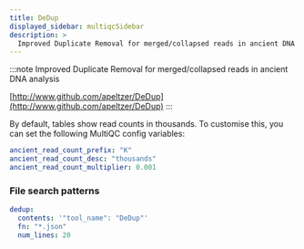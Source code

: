 ```yaml
---
title: DeDup
displayed_sidebar: multiqcSidebar
description: >
  Improved Duplicate Removal for merged/collapsed reads in ancient DNA analysis
---
```


<!--
~~~~~ DO NOT EDIT ~~~~~
This file is autogenerated from the MultiQC module python docstring.
Do not edit the markdown, it will be overwritten.

File path for the source of this content: multiqc/modules/dedup/dedup.py
~~~~~~~~~~~~~~~~~~~~~~~
-->

:::note
Improved Duplicate Removal for merged/collapsed reads in ancient DNA analysis

[http://www.github.com/apeltzer/DeDup](http://www.github.com/apeltzer/DeDup)
:::

By default, tables show read counts in thousands.
To customise this, you can set the following MultiQC config variables:

```yaml
ancient_read_count_prefix: "K"
ancient_read_count_desc: "thousands"
ancient_read_count_multiplier: 0.001
```

### File search patterns

```yaml
dedup:
  contents: '"tool_name": "DeDup"'
  fn: "*.json"
  num_lines: 20
```
